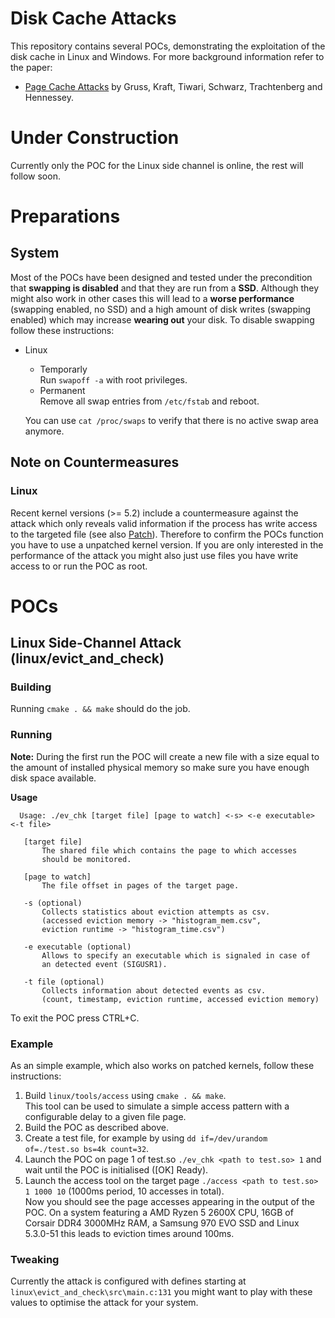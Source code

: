 # Disk Cache Attacks
This repository contains several POCs, demonstrating the exploitation of the disk cache in Linux and Windows. For more background information refer to the paper:
  * [Page Cache Attacks](https://gruss.cc/files/pagecacheattacks.pdf) by Gruss, Kraft, Tiwari, Schwarz, Trachtenberg and Hennessey.

# Under Construction
Currently only the POC for the Linux side channel is online, the rest will follow soon.

# Preparations
## System
Most of the POCs have been designed and tested under the precondition that **swapping is disabled** and that they are run from a **SSD**. Although they might also work in other cases this will lead to a **worse performance** (swapping enabled, no SSD) and a high amount of disk writes (swapping enabled) which may increase **wearing out** your disk. To disable swapping follow these instructions:
  * Linux  
    * Temporarly  
      Run `swapoff -a` with root privileges. 
    * Permanent  
      Remove all swap entries from `/etc/fstab` and reboot.  
      
    You can use `cat /proc/swaps` to verify that there is no active swap area anymore.
 
## Note on Countermeasures
### Linux
<!---
    git tag --contains 134fca9063ad4851de767d1768180e5dede9a881
-->
Recent kernel versions (>= 5.2) include a countermeasure against the attack which only reveals valid information if the process has write access to the targeted file (see also [Patch](https://git.kernel.org/pub/scm/linux/kernel/git/torvalds/linux.git/commit/?id=134fca9063ad4851de767d1768180e5dede9a881)). Therefore to confirm the POCs function you have to use a unpatched kernel version. If you are only interested in the performance of the attack you might also just use files you have write access to or run the POC as root.
 
# POCs
## Linux Side-Channel Attack (linux/evict_and_check)
### Building
Running `cmake . && make` should do the job.
### Running
**Note:** During the first run the POC will create a new file with a size equal to the amount of installed physical memory so make sure you have enough disk space available.  

**Usage**  
```
  Usage: ./ev_chk [target file] [page to watch] <-s> <-e executable> <-t file>
  
   [target file]
       The shared file which contains the page to which accesses
       should be monitored.
  
   [page to watch] 
       The file offset in pages of the target page.
  
   -s (optional)
       Collects statistics about eviction attempts as csv. 
       (accessed eviction memory -> "histogram_mem.csv", 
       eviction runtime -> "histogram_time.csv") 
 
   -e executable (optional) 
       Allows to specify an executable which is signaled in case of 
       an detected event (SIGUSR1).
  
   -t file (optional)
       Collects information about detected events as csv.
       (count, timestamp, eviction runtime, accessed eviction memory)
```  
To exit the POC press CTRL+C.
### Example
As an simple example, which also works on patched kernels, follow these instructions:
1. Build `linux/tools/access` using `cmake . && make`.   
   This tool can be used to simulate a simple access pattern with a configurable delay to a given file page.
2. Build the POC as described above.
3. Create a test file, for example by using `dd if=/dev/urandom of=./test.so bs=4k count=32`.
4. Launch the POC on page 1 of test.so `./ev_chk <path to test.so> 1` and wait until the POC is initialised ([OK] Ready).
5. Launch the access tool on the target page `./access <path to test.so> 1 1000 10` (1000ms period, 10 accesses in total).  
Now you should see the page accesses appearing in the output of the POC. On a system featuring a AMD Ryzen 5 2600X CPU, 16GB of Corsair DDR4 3000MHz RAM, a Samsung 970 EVO SSD and Linux 5.3.0-51 this leads to eviction times around 100ms. 

### Tweaking
Currently the attack is configured with defines starting at `linux\evict_and_check\src\main.c:131` you might want to play with these values to optimise the attack for your system.
